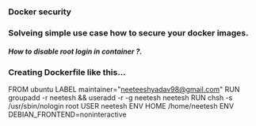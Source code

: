 ### Docker security 
### Solveing simple use case how to secure your docker images.
##### How to disable root login in container ?.
### Creating Dockerfile like this...
FROM ubuntu 
LABEL maintainer="neeteeshyadav98@gmail.com"
RUN groupadd -r  neetesh && useradd -r  -g neetesh neetesh
RUN chsh -s /usr/sbin/nologin root
USER neetesh
ENV HOME /home/neetesh
ENV DEBIAN_FRONTEND=noninteractive



